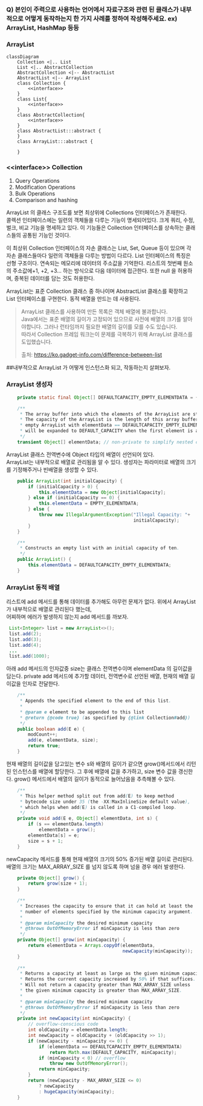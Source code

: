 
### Q) 본인이 주력으로 사용하는 언어에서 자료구조와 관련 된 클래스가 내부적으로 어떻게 동작하는지 한 가지 사례를 정하여 작성해주세요. ex) ArrayList, HashMap 등등

### ArrayList

```mermaid
classDiagram
    Collection <|.. List
    List <|.. AbstractCollection
    AbstractCollection <|-- AbstractList
    AbstractList <|-- ArrayList
    class Collection {
        <<interface>>
    }
    class List{
        <<interface>>
    }
    class AbstractCollection{
        <<interface>>
    }
    class AbstractList:::abstract {
    }
    class ArrayList:::abstract {
    
    }

```
### \<<interface\>> Collection
1. Query Operations
2. Modification Operations
3. Bulk Operations
4. Comparison and hashing

ArrayList 의 클래스 구조도를 보면 최상위에 Collections 인터페이스가 존재한다.   
콜렉션 인터페이스에는 일련의 객체들을 다루는 기능이 명세되어있다. 크게 쿼리, 수정, 벌크, 비교 기능을 명세하고 있다. 이 기능들은 Collection 인터페이스를 상속하는 클래스들의 공통된 기능인 것이다. 

이 최상위 Collection 인터페이스의 자손 클래스는 List, Set, Queue 등이 있으며 각 자손 클래스들마다 일련의 객체들을 다루는 방법이 다르다.
List 인터페이스의 특징은 선형 구조이다. 연속되는 메모리에 데이터의 주소값을 기억한다. 리스트의 첫번째 원소의 주소값에+1, +2, +3... 하는 방식으로 다음 데이터에 접근한다.
또한 null 을 허용하며, 중복된 데이터를 담는 것도 허용한다.

ArrayList는 표준 Collection 클래스 중 하나이며 AbstractList 클래스를 확장하고 List 인터페이스를 구현한다.
동적 배열을 만드는 데 사용된다.
> ArrayList 클래스를 사용하여 만든 목록은 객체 배열에 불과합니다.   
> Java에서는 표준 배열의 길이가 고정되어 있으므로 사전에 배열의 크기를 알아야합니다. 그러나 런타임까지 필요한 배열의 길이를 모를 수도 있습니다.   
> 따라서 Collection 프레임 워크는이 문제를 극복하기 위해 ArrayList 클래스를 도입했습니다.  
> 
> 출처: https://ko.gadget-info.com/difference-between-list  
 
  
##내부적으로 ArrayList 가 어떻게 인스턴스화 되고, 작동하는지 살펴보자.

### ArrayList  생성자

~~~ java
    private static final Object[] DEFAULTCAPACITY_EMPTY_ELEMENTDATA = {};

    /**
     * The array buffer into which the elements of the ArrayList are stored.
     * The capacity of the ArrayList is the length of this array buffer. Any
     * empty ArrayList with elementData == DEFAULTCAPACITY_EMPTY_ELEMENTDATA
     * will be expanded to DEFAULT_CAPACITY when the first element is added.
     */
    transient Object[] elementData; // non-private to simplify nested class access
~~~

ArrayList 클래스 전역변수에 Object 타입의 배열이 선언되어 있다.  
ArrayList는 내부적으로 배열로 관리됨을 알 수 있다. 
생성자는 파라미터로 배열의 크기를 기정해주거나 빈배열을 생성할 수 있다. 

~~~ java
    public ArrayList(int initialCapacity) {
        if (initialCapacity > 0) {
            this.elementData = new Object[initialCapacity];
        } else if (initialCapacity == 0) {
            this.elementData = EMPTY_ELEMENTDATA;
        } else {
            throw new IllegalArgumentException("Illegal Capacity: "+
                                               initialCapacity);
        }
    }

    /**
     * Constructs an empty list with an initial capacity of ten.
     */
    public ArrayList() {
        this.elementData = DEFAULTCAPACITY_EMPTY_ELEMENTDATA;
    }
~~~

### ArrayList 동적 배열 
리스트에 add 메서드를 통해 데이터를 추가해도 아무런 문제가 없다. 위에서 ArrayList 가 내부적으로 배열로 관리된다 했는데,  
어찌하며 에러가 발생하지 않는지 add 메서드를 까보자. 
~~~ java
 List<Integer> list = new ArrayList<>();
 list.add(2);
 list.add(3);
 list.add(4);
 ...
 list.add(1000);
~~~

아래 add 메서드의 인자값중 size는 클래스 전역변수이며 elementData 의 길이값을 담는다.
private add 메서드에 추가할 데이터, 전역변수로 선언된 배열, 현재의 배열 길이값을 인자로 전달한다.
~~~ java
    /**
     * Appends the specified element to the end of this list.
     *
     * @param e element to be appended to this list
     * @return {@code true} (as specified by {@link Collection#add})
     */
    public boolean add(E e) {
        modCount++;
        add(e, elementData, size);
        return true;
    }
~~~

현재 배열의 길이값을 담고있는 변수 s와 배열의 길이가 같으면 grow()메서드에서 리턴된 인스턴스를 배열에 할당한다.
그 후에 배열에 값을 추가하고, size 변수 값을 갱신한다. grow() 메서드에서 배열의 길이가 동적으로 늘어났음을 추측해볼 수 있다. 
~~~ java
    /**
     * This helper method split out from add(E) to keep method
     * bytecode size under 35 (the -XX:MaxInlineSize default value),
     * which helps when add(E) is called in a C1-compiled loop.
     */
    private void add(E e, Object[] elementData, int s) {
        if (s == elementData.length)
            elementData = grow();
        elementData[s] = e;
        size = s + 1;
    }
~~~

newCapacity 메서드를 통해 현재 배열의 크기의 50% 증가된 배열 길이로 관리된다. 
배열의 크기는 MAX_ARRAY_SIZE 를 넘지 않도록 하며 넘을 경우 에러 발생한다. 

~~~ java
    private Object[] grow() {
        return grow(size + 1);
    }
    
    /**
     * Increases the capacity to ensure that it can hold at least the
     * number of elements specified by the minimum capacity argument.
     *
     * @param minCapacity the desired minimum capacity
     * @throws OutOfMemoryError if minCapacity is less than zero
     */
    private Object[] grow(int minCapacity) {
        return elementData = Arrays.copyOf(elementData,
                                           newCapacity(minCapacity));
    }
    
    /**
     * Returns a capacity at least as large as the given minimum capacity.
     * Returns the current capacity increased by 50% if that suffices.
     * Will not return a capacity greater than MAX_ARRAY_SIZE unless
     * the given minimum capacity is greater than MAX_ARRAY_SIZE.
     *
     * @param minCapacity the desired minimum capacity
     * @throws OutOfMemoryError if minCapacity is less than zero
     */
    private int newCapacity(int minCapacity) {
        // overflow-conscious code
        int oldCapacity = elementData.length;
        int newCapacity = oldCapacity + (oldCapacity >> 1);
        if (newCapacity - minCapacity <= 0) {
            if (elementData == DEFAULTCAPACITY_EMPTY_ELEMENTDATA)
                return Math.max(DEFAULT_CAPACITY, minCapacity);
            if (minCapacity < 0) // overflow
                throw new OutOfMemoryError();
            return minCapacity;
        }
        return (newCapacity - MAX_ARRAY_SIZE <= 0)
            ? newCapacity
            : hugeCapacity(minCapacity);
    }
~~~

